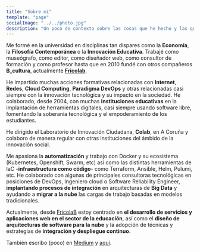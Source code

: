 ```yaml
---
title: "Sobre mí"
template: "page"
socialImage: "../../photo.jpg"
description: "Un poco de contexto sobre las cosas que he hecho y las que me gustaría hacer."
---
```


Me formé en la universidad en disciplinas tan dispares como la **Economía**, la **Filosofía Contemporánea** o la **Innovación Educativa**. Trabajé como museógrafo, como editor, como diseñador web, como consultor de formación y como profesor hasta que en 2010 fundé con otros compañeros **B_cultura**, actualmente [**Fricolab**](https://fricolab.com).

He impartido muchas acciones formativas relacionadas con **Internet**, **Redes**, **Cloud Computing**, **Paradigma DevOps** y otras relacionadas casi siempre con la innovación tecnológica y su impacto en la sociedad. He colaborado, desde 2004, con muchas **instituciones educativas** en la implantación de herramientas digitales, casi siempre usando software libre, fomentando la soberanía tecnológica y el empoderamiento de los estudiantes.

He dirigido el Laboratorio de Innovación Ciudadana, **Colab**, en A Coruña y colaboro de manera regular con otras instituciones del ámbido de la innovación social.


Me apasiona la **automatización** y trabajo con Docker y su ecosistema (Kubernetes, Openshift, Swarm, etc) así como las distintas herramientas de IaC -**infraestructura como código**- como Terraform, Ansible, Helm, Pulumi, etc. He colaborado con algunas de principales consultoras tecnológicas en posiciones de DevOps, Ingeniero cloud o Software Reliability Engineer, **implantando procesos de integración** en arquitecturas de **Big Data** y ayudando a **migrar a la nube** las cargas de trabajo basadas en modelos tradicionales.

Actualmente, desde [FricolaB](https://fricolab.com) estoy centrado en **el desarrollo de servicios y aplicaciones web en el sector de la educación**, así como el **diseño de arquitecturas de software para la nube** y la adopción de técnicas y estrategias de **integración y despliegue continuo**.

También escribo (poco) en [Medium](https://medium.com/@dalareo) y [aquí](https://dalareo.wordpress.com/).
